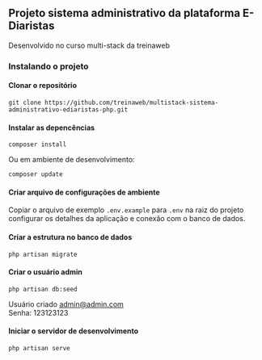 ## Projeto sistema administrativo da plataforma E-Diaristas

Desenvolvido no curso multi-stack da treinaweb

### Instalando o projeto

#### Clonar o repositório

```
git clone https://github.com/treinaweb/multistack-sistema-administrativo-ediaristas-php.git
```

#### Instalar as depencências

```
composer install
```

Ou em ambiente de desenvolvimento:

```
composer update
```

#### Criar arquivo de configurações de ambiente

Copiar o arquivo de exemplo `.env.example` para `.env` na raiz do projeto
configurar os detalhes da aplicação e conexão com o banco de dados.

#### Criar a estrutura no banco de dados

```
php artisan migrate
```

#### Criar o usuário admin

```
php artisan db:seed
```

Usuário criado admin@admin.com  
Senha: 123123123

#### Iniciar o servidor de desenvolvimento

```
php artisan serve
```